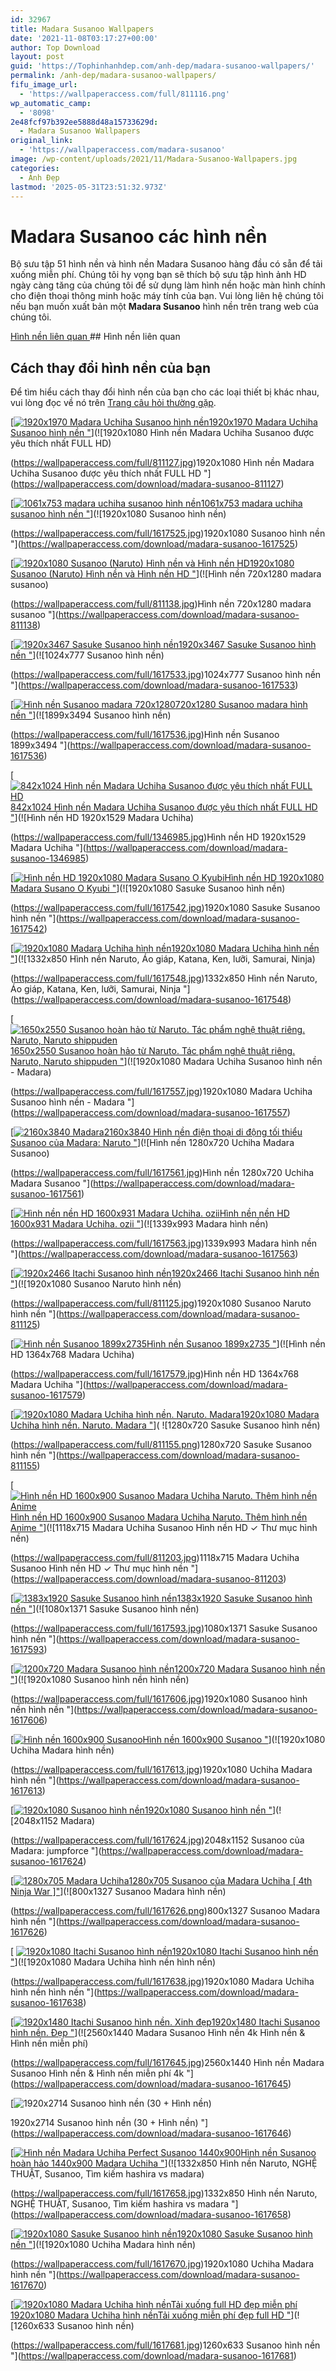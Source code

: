 ```yaml
---
id: 32967
title: Madara Susanoo Wallpapers
date: '2021-11-08T03:17:27+00:00'
author: Top Download
layout: post
guid: 'https://Tophinhanhdep.com/anh-dep/madara-susanoo-wallpapers/'
permalink: /anh-dep/madara-susanoo-wallpapers/
fifu_image_url:
  - 'https://wallpaperaccess.com/full/811116.png'
wp_automatic_camp:
  - '8098'
2e48fcf97b392ee5888d48a15733629d:
  - Madara Susanoo Wallpapers
original_link:
  - 'https://wallpaperaccess.com/madara-susanoo'
image: /wp-content/uploads/2021/11/Madara-Susanoo-Wallpapers.jpg
categories:
  - Ảnh Đẹp
lastmod: '2025-05-31T23:51:32.973Z'
---
```

# Madara Susanoo các hình nền

Bộ sưu tập 51 hình nền và hình nền Madara Susanoo hàng đầu có sẵn để tải xuống miễn phí. Chúng tôi hy vọng bạn sẽ thích bộ sưu tập hình ảnh HD ngày càng tăng của chúng tôi để sử dụng làm hình nền hoặc màn hình chính cho điện thoại thông minh hoặc máy tính của bạn. Vui lòng liên hệ chúng tôi nếu bạn muốn xuất bản một **Madara Susanoo** hình nền trên trang web của chúng tôi.

[Hình nền liên quan ](#related) ## Hình nền liên quan

## Cách thay đổi hình nền của bạn

Để tìm hiểu cách thay đổi hình nền của bạn cho các loại thiết bị khác nhau, vui lòng đọc về nó trên [Trang câu hỏi thường gặp](https://tophinhanhdep.com/faq/).

  
[[![1920x1970 Madara Uchiha Susanoo hình nền](https://wallpaperaccess.com/full/811116.png)1920x1970 Madara Uchiha Susanoo hình nền "](https://wallpaperaccess.com/download/madara-susanoo-811116)](![1920x1080 Hình nền Madara Uchiha Susanoo được yêu thích nhất FULL HD)

(https://wallpaperaccess.com/full/811127.jpg)1920x1080 Hình nền Madara Uchiha Susanoo được yêu thích nhất FULL HD "](https://wallpaperaccess.com/download/madara-susanoo-811127)

[[![1061x753 madara uchiha susanoo hình nền](https://wallpaperaccess.com/full/811108.jpg)1061x753 madara uchiha susanoo hình nền "](https://wallpaperaccess.com/download/madara-susanoo-811108)](![1920x1080 Susanoo hình nền)

(https://wallpaperaccess.com/full/1617525.jpg)1920x1080 Susanoo hình nền "](https://wallpaperaccess.com/download/madara-susanoo-1617525)

[[![1920x1080 Susanoo (Naruto) Hình nền và Hình nền HD](https://wallpaperaccess.com/full/811105.jpg)1920x1080 Susanoo (Naruto) Hình nền và Hình nền HD "](https://wallpaperaccess.com/download/madara-susanoo-811105)](![Hình nền 720x1280 madara susanoo)

(https://wallpaperaccess.com/full/811138.jpg)Hình nền 720x1280 madara susanoo "](https://wallpaperaccess.com/download/madara-susanoo-811138)

[[![1920x3467 Sasuke Susanoo hình nền](https://wallpaperaccess.com/full/1617529.jpg)1920x3467 Sasuke Susanoo hình nền "](https://wallpaperaccess.com/download/madara-susanoo-1617529)](![1024x777 Susanoo hình nền)

(https://wallpaperaccess.com/full/1617533.jpg)1024x777 Susanoo hình nền "](https://wallpaperaccess.com/download/madara-susanoo-1617533)

[[![Hình nền Susanoo madara 720x1280](https://wallpaperaccess.com/full/1617534.jpg)720x1280 Susanoo madara hình nền "](https://wallpaperaccess.com/download/madara-susanoo-1617534)](![1899x3494 Susanoo hình nền)

(https://wallpaperaccess.com/full/1617536.jpg)Hình nền Susanoo 1899x3494 "](https://wallpaperaccess.com/download/madara-susanoo-1617536)

[[![842x1024 Hình nền Madara Uchiha Susanoo được yêu thích nhất FULL HD](https://wallpaperaccess.com/full/1617539.jpg)842x1024 Hình nền Madara Uchiha Susanoo được yêu thích nhất FULL HD "](https://wallpaperaccess.com/download/madara-susanoo-1617539)](![Hình nền HD 1920x1529 Madara Uchiha)

(https://wallpaperaccess.com/full/1346985.jpg)Hình nền HD 1920x1529 Madara Uchiha "](https://wallpaperaccess.com/download/madara-susanoo-1346985)

[[![Hình nền HD 1920x1080 Madara Susano O Kyubi](https://wallpaperaccess.com/full/1617541.jpg)Hình nền HD 1920x1080 Madara Susano O Kyubi "](https://wallpaperaccess.com/download/madara-susanoo-1617541)](![1920x1080 Sasuke Susanoo hình nền)

(https://wallpaperaccess.com/full/1617542.jpg)1920x1080 Sasuke Susanoo hình nền "](https://wallpaperaccess.com/download/madara-susanoo-1617542)

[[![1920x1080 Madara Uchiha hình nền](https://wallpaperaccess.com/full/811166.jpg)1920x1080 Madara Uchiha hình nền "](https://wallpaperaccess.com/download/madara-susanoo-811166)](![1332x850 Hình nền Naruto, Áo giáp, Katana, Ken, lưỡi, Samurai, Ninja)

(https://wallpaperaccess.com/full/1617548.jpg)1332x850 Hình nền Naruto, Áo giáp, Katana, Ken, lưỡi, Samurai, Ninja "](https://wallpaperaccess.com/download/madara-susanoo-1617548)

[[![1650x2550 Susanoo hoàn hảo từ Naruto.  Tác phẩm nghệ thuật riêng.  Naruto, Naruto shippuden](https://wallpaperaccess.com/full/811163.jpg)1650x2550 Susanoo hoàn hảo từ Naruto. Tác phẩm nghệ thuật riêng. Naruto, Naruto shippuden "](https://wallpaperaccess.com/download/madara-susanoo-811163)](![1920x1080 Madara Uchiha Susanoo hình nền - Madara)

(https://wallpaperaccess.com/full/1617557.jpg)1920x1080 Madara Uchiha Susanoo hình nền - Madara "](https://wallpaperaccess.com/download/madara-susanoo-1617557)

[[![2160x3840 Madara](https://wallpaperaccess.com/full/811133.jpg)2160x3840 Hình nền điện thoại di động tối thiểu Susanoo của Madara: Naruto "](https://wallpaperaccess.com/download/madara-susanoo-811133)](![Hình nền 1280x720 Uchiha Madara Susanoo)

(https://wallpaperaccess.com/full/1617561.jpg)Hình nền 1280x720 Uchiha Madara Susanoo "](https://wallpaperaccess.com/download/madara-susanoo-1617561)

[[![Hình nền nền HD 1600x931 Madara Uchiha.  ozii](https://wallpaperaccess.com/full/839949.png)Hình nền nền HD 1600x931 Madara Uchiha. ozii "](https://wallpaperaccess.com/download/madara-susanoo-839949)](![1339x993 Madara hình nền)

(https://wallpaperaccess.com/full/1617563.jpg)1339x993 Madara hình nền "](https://wallpaperaccess.com/download/madara-susanoo-1617563)

[[![1920x2466 Itachi Susanoo hình nền](https://wallpaperaccess.com/full/820640.jpg)1920x2466 Itachi Susanoo hình nền "](https://wallpaperaccess.com/download/madara-susanoo-820640)](![1920x1080 Susanoo Naruto hình nền)

(https://wallpaperaccess.com/full/811125.jpg)1920x1080 Susanoo Naruto hình nền "](https://wallpaperaccess.com/download/madara-susanoo-811125)

[[![Hình nền Susanoo 1899x2735](https://wallpaperaccess.com/full/1617571.jpg)Hình nền Susanoo 1899x2735 "](https://wallpaperaccess.com/download/madara-susanoo-1617571)](![Hình nền HD 1364x768 Madara Uchiha)

(https://wallpaperaccess.com/full/1617579.jpg)Hình nền HD 1364x768 Madara Uchiha "](https://wallpaperaccess.com/download/madara-susanoo-1617579)

[[![1920x1080 Madara Uchiha hình nền.  Naruto.  Madara](https://wallpaperaccess.com/full/861957.jpg)1920x1080 Madara Uchiha hình nền. Naruto. Madara "](https://wallpaperaccess.com/download/madara-susanoo-861957)]( ![1280x720 Sasuke Susanoo hình nền)

(https://wallpaperaccess.com/full/811155.png)1280x720 Sasuke Susanoo hình nền "](https://wallpaperaccess.com/download/madara-susanoo-811155)

[[![Hình nền HD 1600x900 Susanoo Madara Uchiha Naruto.  Thêm hình nền Anime](https://wallpaperaccess.com/full/1617586.jpg)Hình nền HD 1600x900 Susanoo Madara Uchiha Naruto. Thêm hình nền Anime "](https://wallpaperaccess.com/download/madara-susanoo-1617586)](![1118x715 Madara Uchiha Susanoo Hình nền HD ✓ Thư mục hình nền)

(https://wallpaperaccess.com/full/811203.jpg)1118x715 Madara Uchiha Susanoo Hình nền HD ✓ Thư mục hình nền "](https://wallpaperaccess.com/download/madara-susanoo-811203)

[[![1383x1920 Sasuke Susanoo hình nền](https://wallpaperaccess.com/full/1617588.jpg)1383x1920 Sasuke Susanoo hình nền "](https://wallpaperaccess.com/download/madara-susanoo-1617588)](![1080x1371 Sasuke Susanoo hình nền)

(https://wallpaperaccess.com/full/1617593.jpg)1080x1371 Sasuke Susanoo hình nền "](https://wallpaperaccess.com/download/madara-susanoo-1617593)

[[![1200x720 Madara Susanoo hình nền](https://wallpaperaccess.com/full/1617597.jpg)1200x720 Madara Susanoo hình nền "](https://wallpaperaccess.com/download/madara-susanoo-1617597)](![1920x1080 Susanoo hình nền hình nền)

(https://wallpaperaccess.com/full/1617606.jpg)1920x1080 Susanoo hình nền hình nền "](https://wallpaperaccess.com/download/madara-susanoo-1617606)

[[![Hình nền 1600x900 Susanoo](https://wallpaperaccess.com/full/1617610.jpg)Hình nền 1600x900 Susanoo "](https://wallpaperaccess.com/download/madara-susanoo-1617610)](![1920x1080 Uchiha Madara hình nền)

(https://wallpaperaccess.com/full/1617613.jpg)1920x1080 Uchiha Madara hình nền "](https://wallpaperaccess.com/download/madara-susanoo-1617613)

[[![1920x1080 Susanoo hình nền](https://wallpaperaccess.com/full/1617617.jpg)1920x1080 Susanoo hình nền "](https://wallpaperaccess.com/download/madara-susanoo-1617617)](![2048x1152 Madara)

(https://wallpaperaccess.com/full/1617624.jpg)2048x1152 Susanoo của Madara: jumpforce "](https://wallpaperaccess.com/download/madara-susanoo-1617624)

[[![1280x705 Madara Uchiha](https://wallpaperaccess.com/full/1617625.jpg)1280x705 Susanoo của Madara Uchiha \[ 4th Ninja War \]"](https://wallpaperaccess.com/download/madara-susanoo-1617625)](![800x1327 Susanoo Madara hình nền)

(https://wallpaperaccess.com/full/1617626.png)800x1327 Susanoo Madara hình nền "](https://wallpaperaccess.com/download/madara-susanoo-1617626)

[ [![1920x1080 Itachi Susanoo hình nền](https://wallpaperaccess.com/full/1617627.jpg)1920x1080 Itachi Susanoo hình nền "](https://wallpaperaccess.com/download/madara-susanoo-1617627)](![1920x1080 Madara Uchiha hình nền hình nền)

(https://wallpaperaccess.com/full/1617638.jpg)1920x1080 Madara Uchiha hình nền hình nền "](https://wallpaperaccess.com/download/madara-susanoo-1617638)

[[![1920x1480 Itachi Susanoo hình nền.  Xinh đẹp](https://wallpaperaccess.com/full/1617643.jpg)1920x1480 Itachi Susanoo hình nền. Đẹp "](https://wallpaperaccess.com/download/madara-susanoo-1617643)](![2560x1440 Madara Susanoo Hình nền 4k Hình nền & Hình nền miễn phí)

(https://wallpaperaccess.com/full/1617645.jpg)2560x1440 Hình nền Madara Susanoo Hình nền &amp; Hình nền miễn phí 4k "](https://wallpaperaccess.com/download/madara-susanoo-1617645)

[![1920x2714 Susanoo hình nền (30 + Hình nền)](https://wallpaperaccess.com/full/1617646.png)

1920x2714 Susanoo hình nền (30 + Hình nền) "](https://wallpaperaccess.com/download/madara-susanoo-1617646)

[[![Hình nền Madara Uchiha Perfect Susanoo 1440x900](https://wallpaperaccess.com/full/1617655.jpg)Hình nền Susanoo hoàn hảo 1440x900 Madara Uchiha "](https://wallpaperaccess.com/download/madara-susanoo-1617655)](![1332x850 Hình nền Naruto, NGHỆ THUẬT, Susanoo, Tìm kiếm hashira vs madara)

(https://wallpaperaccess.com/full/1617658.jpg)1332x850 Hình nền Naruto, NGHỆ THUẬT, Susanoo, Tìm kiếm hashira vs madara "](https://wallpaperaccess.com/download/madara-susanoo-1617658)

[[![1920x1080 Sasuke Susanoo hình nền](https://wallpaperaccess.com/full/1617664.jpg)1920x1080 Sasuke Susanoo hình nền "](https://wallpaperaccess.com/download/madara-susanoo-1617664)](![1920x1080 Uchiha Madara hình nền)

(https://wallpaperaccess.com/full/1617670.jpg)1920x1080 Uchiha Madara hình nền "](https://wallpaperaccess.com/download/madara-susanoo-1617670)

[[![1920x1080 Madara Uchiha hình nềnTải xuống full HD đẹp miễn phí](https://wallpaperaccess.com/full/861946.jpg)1920x1080 Madara Uchiha hình nềnTải xuống miễn phí đẹp full HD "](https://wallpaperaccess.com/download/madara-susanoo-861946)](![1260x633 Susanoo hình nền)

(https://wallpaperaccess.com/full/1617681.jpg)1260x633 Susanoo hình nền "](https://wallpaperaccess.com/download/madara-susanoo-1617681)
